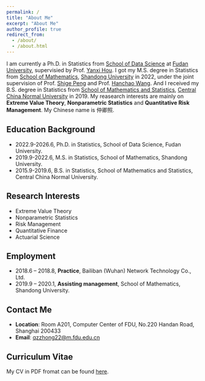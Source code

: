 ```yaml
---
permalink: /
title: "About Me"
excerpt: "About Me"
author_profile: true
redirect_from: 
  - /about/
  - /about.html
---
```


I am currently a Ph.D. in Statistics from [School of Data Science](https://sds.fudan.edu.cn/) at [Fudan University](https://www.fudan.edu.cn/), supervisied by Prof. [Yanxi Hou](https://sds.fudan.edu.cn/17429/list.htm). I got my M.S. degree in Statistics from [School of Mathematics](https://www.math.sdu.edu.cn/), [Shandong University](https://www.sdu.edu.cn/) in 2022, under the joint supervision of Prof. [Shige Peng](http://mathfinance.sdu.edu.cn/sz/yjyjs1/psg_ys/jbxx.htm) and Prof. [Hanchao Wang](http://mathfinance.sdu.edu.cn/sz/yjyjs1/whc_js.htm). And I received my B.S. degree in Statistics from [School of Mathematics and Statistics](https://maths.ccnu.edu.cn/), [Central China Normal University](https://www.ccnu.edu.cn/) in 2019. My reasearch interests are mainly on **Extreme Value Theory**, **Nonparametric Statistics** and **Quantitative Risk Management**. My Chinese name is 仲卿照.



## Education Background

- 2022.9-2026.6, Ph.D. in Statistics, School of Data Science, Fudan University.
- 2019.9-2022.6, M.S. in Statistics, School of Mathematics, Shandong University.
- 2015.9-2019.6, B.S. in Statistics, School of Mathematics and Statistics, Central China Normal University.


## Research Interests

- Extreme Value Theory
- Nonparametric Statistics
- Risk Management
- Quantitative Finance
- Actuarial Science


## Employment

- 2018.6 – 2018.8, **Practice**, Bailiban (Wuhan) Network Technology Co., Ltd.
- 2019.9 – 2020.1, **Assisting management**, School of Mathematics, Shandong University.

## Contact Me

- **Location**: Room A201, Computer Center of FDU, No.220 Handan Road, Shanghai 200433
- **Email**: qzzhong22@m.fdu.edu.cn

## Curriculum Vitae

My CV in PDF fromat can be found [here](http://QingzhaoZhong.github.io/files/zqzCV.pdf).



